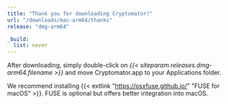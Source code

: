 ```yaml
---
title: "Thank you for downloading Cryptomator!"
url: "/downloads/mac-arm64/thanks"
release: "dmg-arm64"

_build:
  list: never
---
```


After downloading, simply double-click on _{{< siteparam releases.dmg-arm64.filename >}}_ and move Cryptomator.app to your Applications folder.

We recommend installing {{< extlink "https://osxfuse.github.io/" "FUSE for macOS"  >}}. FUSE is optional but offers better integration into macOS.
